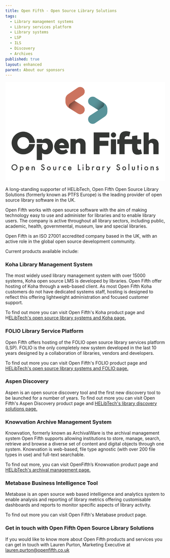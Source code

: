 ```yaml
---
title: Open Fifth - Open Source Library Solutions
tags:
  - Library management systems
  - Library services platform
  - Library systems
  - LSP
  - ILS
  - Discovery
  - Archives
published: true
layout: enhanced
parent: About our sponsors
---
```

![](/assets/images/open-fifth-branding-final-b-w-cropped-1-.png)

A long-standing supporter of HELibTech, Open Fifth Open Source Library Solutions (formerly known as PTFS Europe) is the leading provider of open source library software in the UK.

Open Fifth works with open source software with the aim of making technology easy to use and administer for libraries and to enable library users. The company is active throughout all library sectors, including public, academic, health, governmental, museum, law and special libraries. 

Open Fifth is an ISO 27001 accredited company based in the UK, with an active role in the global open source development community.

Current products available include:

### Koha Library Management System

The most widely used library management system with over 15000 systems, Koha open source LMS is developed by libraries. Open Fifth offer hosting of Koha through a web-based client. As most Open Fifth Koha customers do not have dedicated systems staff, hosting is designed to reflect this offering lightweight administration and focused customer support.

To find out more you can visit Open Fifth's Koha product page and H[ELibTech's open source library systems and Koha page.](https://www.helibtech.com/core-library-systems/open-source-systems)

[](https://www.helibtech.com/core-library-systems/open-source-systems)

### FOLIO Library Service Platform

Open Fifth offers hosting of the FOLIO open source library services platform (LSP).  FOLIO is the only completely new system developed in the last 10 years
designed by a collaboration of libraries, vendors and developers. 

To find out more you can visit Open Fifth's FOLIO product page and [HELibTech's open source library systems and FOLIO page.](https://www.helibtech.com/core-library-systems/open-source-systems)

### Aspen Discovery

Aspen is an open source discovery tool and the first new discovery tool to be launched for a number of years. To find out more you can visit Open Fifth's Aspen Discovery product page and [HELibTech's library discovery solutions page.](https://www.helibtech.com/discovery/)

[](https://www.helibtech.com/discovery/)[](https://www.helibtech.com/discovery/)

### Knowvation Archive Management System

Knowvation, formerly known as ArchivalWare is the archival management system Open Fifth supports allowing institutions to store, manage, search, retrieve and browse a diverse set of content and digital objects through one system. Knowvation is web-based, file type agnostic (with over 200 file types in use) and full-text searchable. 

To find out more, you can visit OpenFifth’s Knowvation product page and [HELibTech's archival management page.](https://www.helibtech.com/archives-and-special-collections/)

### Metabase Business Intelligence Tool

Metabase is an open source web based intelligence and analytics system to enable analysis and reporting of library metrics offering customisable dashboards and reports to monitor specific aspects of library activity. [](https://ptfs-europe.com/products/metabase/)

To find out more you can visit Open Fifth's Metabase product page.

[](https://ptfs-europe.com/products/metabase/)

### Get in touch with Open Fifth Open Source Library Solutions

If you would like to know more about Open Fifth products and services you can get in touch with Lauren Purton, Marketing Executive at [lauren.purton@openfifth.co.uk](lauren.purton@openfifth.co.uk)
